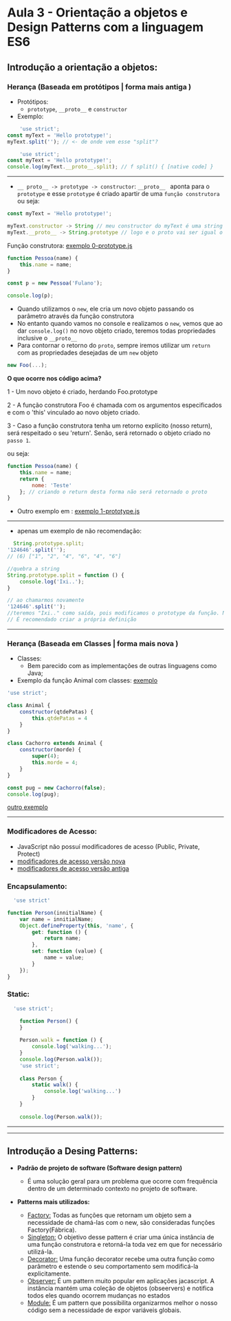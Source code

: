 # Aula 3 - Orientação a objetos e Design Patterns com a linguagem ES6

## Introdução a orientação a objetos:

### Herança (Baseada em protótipos | forma mais antiga )

- Protótipos:
    - `prototype`, `__proto__` e `constructor`
- Exemplo:

```JavaScript
    'use strict';
const myText = 'Hello prototype!';
myText.split(''); // <- de onde vem esse "split"?
```

```JavaScript
    'use strict';
const myText = 'Hello prototype!';
console.log(myText.__proto__.split); // f split() { [native code] }
```

---

- `__ proto__ -> prototype -> constructor`:
  `__proto__ ` aponta para o `prototype` e esse `prototype` é criado apartir de uma `função construtora`
  ou seja:

```JavaScript
const myText = 'Hello prototype!';

myText.constructor -> String // meu constructor do myText é uma string
myText.__proto__ -> String.prototype // logo e o proto vai ser igual o String.prototype
```

Função construtora: [exemplo 0-prototype.js](./Prototype/0-prototype.js)

```JavaScript
function Pessoa(name) {
    this.name = name;
}

const p = new Pessoa('Fulano');

console.log(p);
```

- Quando utilizamos o `new`, ele cria um novo objeto passando os parâmetro através da função construtora
- No entanto quando vamos no console e realizamos o `new`, vemos que ao dar `console.log()` no novo objeto criado,
  teremos todas propriedades inclusive o `__proto__`
- Para contornar o retorno do `proto`, sempre iremos utilizar um `return` com as propriedades desejadas de um `new`
  objeto

```JavaScript
new Foo(...);
```

**O que ocorre nos código acima?**

1 - Um novo objeto é criado, herdando Foo.prototype

2 - A função construtora Foo é chamada com os argumentos especificados e com o 'this' vinculado ao novo objeto criado.

3 - Caso a função construtora tenha um retorno explícito (nosso return), será respeitado o seu 'return'. Senão, será
retornado o objeto criado no `passo 1`.

ou seja:

```JavaScript
function Pessoa(name) {
    this.name = name;
    return {
        nome: 'Teste'
    }; // criando o return desta forma não será retornado o proto
}
```

- Outro exemplo em : [exemplo 1-prototype.js](./prototype/1-prototype.js)

---

- apenas um exemplo de não recomendação:

```JavaScript
  String.prototype.split;
'124646'.split('');
// (6) ["1", "2", "4", "6", "4", "6"]

//quebra a string
String.prototype.split = function () {
    console.log('Ixi..');
}

// ao chamarmos novamente
'124646'.split('');
//teremos "Ixi.." como saída, pois modificamos o prototype da função. Não é recomendado realizar esta ação.
// É recomendado criar a própria definição
```

---

### Herança (Baseada em Classes | forma mais nova )

- Classes:
    - Bem parecido com as implementações de outras linguagens como Java;
- Exemplo da função Animal com classes: [exemplo](./Classes/0-classe.js)

```JavaScript
'use strict';

class Animal {
    constructor(qtdePatas) {
        this.qtdePatas = 4
    }
}

class Cachorro extends Animal {
    constructor(morde) {
        super(4);
        this.morde = 4;
    }
}

const pug = new Cachorro(false);
console.log(pug);
```

[outro exemplo](./Classes/1-classe.js)

---

### Modificadores de Acesso:

- JavaScript não possuí modificadores de acesso (Public, Private, Protect)
- [modificadores de acesso versão nova](./Modificadores/0-modificador.js)
- [modificadores de acesso versão antiga](./Modificadores/1-modificador.js)

### Encapsulamento:

```JavaScript
  'use strict'

function Person(innitialName) {
    var name = innitialName;
    Object.defineProperty(this, 'name', {
        get: function () {
            return name;
        },
        set: function (value) {
            name = value;
        }
    });
}
```

### Static:

```JavaScript
  'use strict';

    function Person() {
    }
    
    Person.walk = function () {
        console.log('walking...');
    }
    console.log(Person.walk());
    'use strict';
    
    class Person {
        static walk() {
            console.log('walking...')
        }
    }
    
    console.log(Person.walk());
```

---
---

## Introdução a Desing Patterns:

- **Padrão de projeto de software (Software design pattern)**
    - É uma solução geral para um problema que ocorre com frequência dentro de um determinado contexto no projeto de
      software.

- **Patterns mais utilizados:**
    - [Factory:](./DesignPatterns/Factory) Todas as funções que retornam um objeto sem a necessidade de chamá-las com o
      new, são consideradas funções Factory(Fábrica).
    - [Singleton:](./DesignPatterns/Singleton) O objetivo desse pattern é criar uma única instância de uma função
      construtora e retorná-la toda vez em que for necessário utilizá-la.
    - [Decorator:](./DesignPatterns/Decorator) Uma função decorator recebe uma outra função como parâmetro e estende o
      seu comportamento sem modificá-la explicitamente.
    - [Observer:](./DesignPatterns/Observer) É um pattern muito popular em aplicações jacascript. A instância mantém uma
      coleção de objetos (obseervers) e notifica todos eles quando ocorrem mudanças no estados
    - [Module:](./DesignPatterns/Module) É um pattern que possibilita organizarmos melhor o nosso código sem a
      necessidade de expor variáveis globais.

